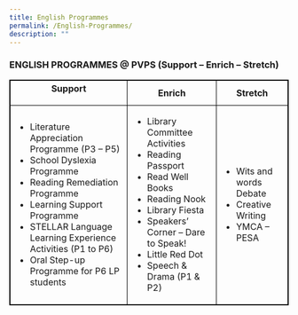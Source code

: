 ```yaml
---
title: English Programmes
permalink: /English-Programmes/
description: ""
---
```

<style>
table, th, td {
  border:1px solid black;
}
</style>
<body>

<h3>ENGLISH PROGRAMMES @ PVPS (Support – Enrich – Stretch)</h3>

<table style="width:100%">
  <tr>
		<th>Support</p></th>
		<th>Enrich</span></th>
    <th>Stretch</th>
  </tr>
  <tr>
    <td><ul>
    <li>Literature Appreciation Programme (P3 – P5)</li>
    <li>School Dyslexia Programme </li>
    <li>Reading Remediation Programme </li>
    <li>Learning Support Programme </li>
    <li>STELLAR Language Learning Experience Activities (P1 to P6) </li>
    <li>Oral Step-up Programme for P6 LP students </li></ul>
    </td>
    <td><ul>
    <li>Library Committee Activities </li>
    <li>Reading Passport </li>
    <li>Read Well Books </li>
    <li>Reading Nook </li>
    <li>Library Fiesta </li>
    <li>Speakers’ Corner – Dare to Speak!</li>
    <li>Little Red Dot </li>
    <li>Speech & Drama (P1 & P2) </li></ul>
    </td>
    <td><ul>
    <li>Wits and words Debate </li>
    <li>Creative Writing </li>
    <li>YMCA – PESA </li></ul>
    </td>
  </tr>

</table>

</body>
</html>

